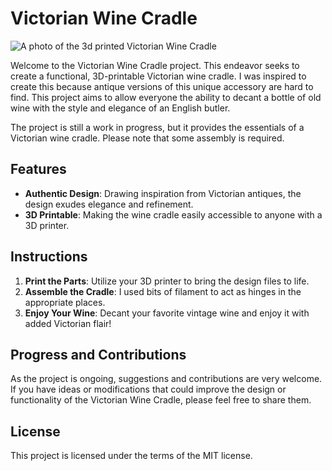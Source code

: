 # Victorian Wine Cradle

![A photo of the 3d printed Victorian Wine Cradle](/photo.jpg)

Welcome to the Victorian Wine Cradle project. This endeavor seeks to create a functional, 3D-printable Victorian wine
cradle. I was inspired to create this because antique versions of this unique accessory are hard to find. This project
aims to allow everyone the ability to decant a bottle of old wine with the style and elegance of an English butler.

The project is still a work in progress, but it provides the essentials of a Victorian wine cradle. Please note that
some assembly is required.

## Features

-   **Authentic Design**: Drawing inspiration from Victorian antiques, the design exudes elegance and refinement.
-   **3D Printable**: Making the wine cradle easily accessible to anyone with a 3D printer.

## Instructions

1. **Print the Parts**: Utilize your 3D printer to bring the design files to life.
2. **Assemble the Cradle**: I used bits of filament to act as hinges in the appropriate places.
3. **Enjoy Your Wine**: Decant your favorite vintage wine and enjoy it with added Victorian flair!

## Progress and Contributions

As the project is ongoing, suggestions and contributions are very welcome. If you have ideas or modifications that could
improve the design or functionality of the Victorian Wine Cradle, please feel free to share them.

## License

This project is licensed under the terms of the MIT license.
